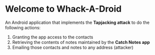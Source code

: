 # Welcome to Whack-A-Droid

An Android application that implements the **Tapjacking attack** to do the following actions: 
   1. Granting the app access to the contacts
   2. Retrieving the contents of notes maintained by the **Catch Notes app**
   3. Emailing those contacts and notes to any address (attacker)
